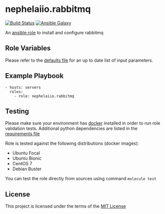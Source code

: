 # nephelaiio.rabbitmq

[![Build Status](https://github.com/nephelaiio/ansible-role-rabbitmq/workflows/CI/badge.svg)](https://travis-ci.org/nephelaiio/ansible-role-rabbitmq)
[![Ansible Galaxy](http://img.shields.io/badge/ansible--galaxy-nephelaiio.rabbitmq-blue.svg)](https://galaxy.ansible.com/nephelaiio/rabbitmq/)

An [ansible role](https://galaxy.ansible.com/nephelaiio/rabbitmq) to install and configure rabbitmq

## Role Variables

Please refer to the [defaults file](/defaults/main.yml) for an up to date list of input parameters.

## Example Playbook

``` 
- hosts: servers
  roles:
    - role: nephelaiio.rabbitmq
```

## Testing

Please make sure your environment has [docker](https://www.docker.com) installed in order to run role validation tests. Additional python dependencies are listed in the [requirements file](https://github.com/nephelaiio/ansible-role-requirements/blob/master/requirements.txt)

Role is tested against the following distributions (docker images):
  * Ubuntu Focal
  * Ubuntu Bionic
  * CentOS 7
  * Debian Buster

You can test the role directly from sources using command ` molecule test `

## License

This project is licensed under the terms of the [MIT License](/LICENSE)
